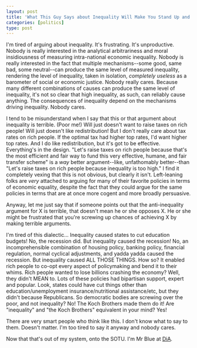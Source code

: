 ```yaml
---
layout: post
title: 'What This Guy Says about Inequality Will Make You Stand Up and Cheer (or Puke)'
categories: [politics]
type: post
---
```


I'm tired of arguing about inequality. It's frustrating. It's unproductive. Nobody is really interested in the analytical arbitrariness and moral insidiousness of measuring intra-national economic inequality. Nobody is really interested in the fact that multiple mechanisms--some good, same bad, some neutral--can produce the same level of measured inequality, rendering the level of inequality, taken in isolation, *completely useless* as a barometer of social or economic justice. Nobody really cares. Because many different combinations of causes can produce the same level of inequality, it's not so clear that high inequality, as such, can reliably cause anything. The consequences of inequality depend on the mechanisms driving inequality. Nobody cares.

I tend to be misunderstand when I say that this or that argument about inequality is terrible. (Poor me!) Will just doesn't want to raise taxes on rich people! Will just doesn't like redistribution! But I don't really care about tax rates on rich people. If the optimal tax had higher top rates, I'd want higher top rates. And I do like redistribution, but it's got to be effective. Everything's in the design. "Let's raise taxes on rich people because that's the most efficient and fair way to fund this very effective, humane, and fair transfer scheme" is a *way* better argument--like, unfathomably better--than "Let's raise taxes on rich people because inequality is too high." I find it completely vexing that this is not obvious, but clearly it isn't. Left-leaning folks are *very* attached to arguing for many of their favorite policies in terms of economic equality, despite the fact that they could argue for the same policies in terms that are at once more cogent and more broadly persuasive. 

Anyway, let me just say that if someone points out that the anti-inequality argument for X is terrible, that doesn't mean he or she opposes X. He or she might be frustrated that you're screwing up chances of achieving X by making terrible arguments.

I'm tired of this dialectic... Inequality caused states to cut education budgets! No, the recession did. But inequality caused the recession! No, an incomprehensible combination of housing policy, banking policy, financial regulation, normal cyclical adjustments, and yadda yadda caused the recession. But inequality caused ALL THOSE THINGS. How so? It enabled rich people to co-opt every aspect of policymaking and bend it to their whims. Rich people wanted to lose billions crashing the economy? Well, they didn't MEAN to. Lots of these policies had bipartisan support, expert and popular. Look, states could have cut things other than education/unemployment insurance/nutritional assistance/etc, but they didn't because Republicans. So democratic bodies are screwing over the poor, and not inequality? No! The Koch Brothers made them do it! Are "inequality" and "the Koch Brothers" equivalent in your mind? Yes!

There are very smart people who think like this. I don't know what to say to them. Doesn't matter. I'm too tired to say it anyway and nobody cares. 

Now that that's out of my system, onto the SOTU. I'm Mr Blue at [DiA](http://economist.com/democracyinamerica). 